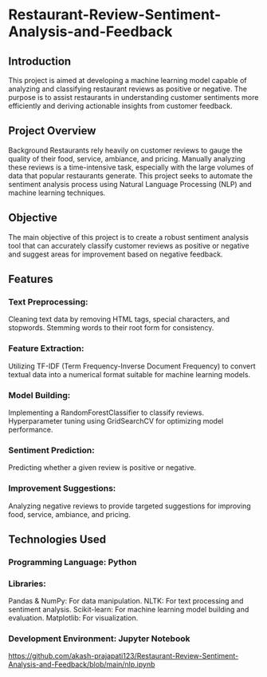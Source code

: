 # Restaurant-Review-Sentiment-Analysis-and-Feedback
## Introduction
This project is aimed at developing a machine learning model capable of analyzing and classifying restaurant reviews as positive or negative. The purpose is to assist restaurants in understanding customer sentiments more efficiently and deriving actionable insights from customer feedback.

## Project Overview
Background
Restaurants rely heavily on customer reviews to gauge the quality of their food, service, ambiance, and pricing. Manually analyzing these reviews is a time-intensive task, especially with the large volumes of data that popular restaurants generate. This project seeks to automate the sentiment analysis process using Natural Language Processing (NLP) and machine learning techniques.

## Objective
The main objective of this project is to create a robust sentiment analysis tool that can accurately classify customer reviews as positive or negative and suggest areas for improvement based on negative feedback.

## Features
### Text Preprocessing:
Cleaning text data by removing HTML tags, special characters, and stopwords.
Stemming words to their root form for consistency.
### Feature Extraction:
Utilizing TF-IDF (Term Frequency-Inverse Document Frequency) to convert textual data into a numerical format suitable for machine learning models.
### Model Building:
Implementing a RandomForestClassifier to classify reviews.
Hyperparameter tuning using GridSearchCV for optimizing model performance.
### Sentiment Prediction:
Predicting whether a given review is positive or negative.
### Improvement Suggestions:
Analyzing negative reviews to provide targeted suggestions for improving food, service, ambiance, and pricing.
## Technologies Used
### Programming Language: Python
### Libraries:
Pandas & NumPy: For data manipulation.
NLTK: For text processing and sentiment analysis.
Scikit-learn: For machine learning model building and evaluation.
Matplotlib: For visualization.
### Development Environment: Jupyter Notebook
https://github.com/akash-prajapati123/Restaurant-Review-Sentiment-Analysis-and-Feedback/blob/main/nlp.ipynb

